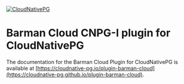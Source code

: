 [![CloudNativePG](./logo/cloudnativepg.png)](https://cloudnative-pg.io/)

# Barman Cloud CNPG-I plugin for CloudNativePG

The documentation for the Barman Cloud Plugin for CloudNativePG is available at
[https://cloudnative-pg.io/plugin-barman-cloud](https://cloudnative-pg.github.io/plugin-barman-cloud).
